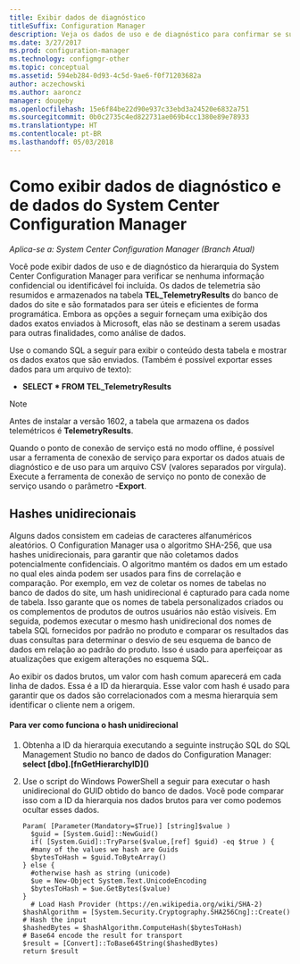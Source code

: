 ```yaml
---
title: Exibir dados de diagnóstico
titleSuffix: Configuration Manager
description: Veja os dados de uso e de diagnóstico para confirmar se sua hierarquia do System Center Configuration Manager não contém nenhuma informação confidencial.
ms.date: 3/27/2017
ms.prod: configuration-manager
ms.technology: configmgr-other
ms.topic: conceptual
ms.assetid: 594eb284-0d93-4c5d-9ae6-f0f71203682a
author: aczechowski
ms.author: aaroncz
manager: dougeby
ms.openlocfilehash: 15e6f84be22d90e937c33ebd3a24520e6832a751
ms.sourcegitcommit: 0b0c2735c4ed822731ae069b4cc1380e89e78933
ms.translationtype: HT
ms.contentlocale: pt-BR
ms.lasthandoff: 05/03/2018
---
```

# <a name="how-to-view-diagnostics-and-usage-data-for-system-center-configuration-manager"></a>Como exibir dados de diagnóstico e de dados do System Center Configuration Manager

*Aplica-se a: System Center Configuration Manager (Branch Atual)*

Você pode exibir dados de uso e de diagnóstico da hierarquia do System Center Configuration Manager para verificar se nenhuma informação confidencial ou identificável foi incluída. Os dados de telemetria são resumidos e armazenados na tabela **TEL_TelemetryResults** do banco de dados do site e são formatados para ser úteis e eficientes de forma programática. Embora as opções a seguir forneçam uma exibição dos dados exatos enviados à Microsoft, elas não se destinam a serem usadas para outras finalidades, como análise de dados.  

Use o comando SQL a seguir para exibir o conteúdo desta tabela e mostrar os dados exatos que são enviados. (Também é possível exportar esses dados para um arquivo de texto):  

-   **SELECT \* FROM TEL_TelemetryResults**  

> [!NOTE]  
>  Antes de instalar a versão 1602, a tabela que armazena os dados telemétricos é **TelemetryResults**.  

Quando o ponto de conexão de serviço está no modo offline, é possível usar a ferramenta de conexão de serviço para exportar os dados atuais de diagnóstico e de uso para um arquivo CSV (valores separados por vírgula). Execute a ferramenta de conexão de serviço no ponto de conexão de serviço usando o parâmetro **-Export**.  

##  <a name="bkmk_hashes"></a> Hashes unidirecionais  
Alguns dados consistem em cadeias de caracteres alfanuméricos aleatórios. O Configuration Manager usa o algoritmo SHA-256, que usa hashes unidirecionais, para garantir que não coletamos dados potencialmente confidenciais. O algoritmo mantém os dados em um estado no qual eles ainda podem ser usados para fins de correlação e comparação. Por exemplo, em vez de coletar os nomes de tabelas no banco de dados do site, um hash unidirecional é capturado para cada nome de tabela. Isso garante que os nomes de tabela personalizados criados ou os complementos de produtos de outros usuários não estão visíveis. Em seguida, podemos executar o mesmo hash unidirecional dos nomes de tabela SQL fornecidos por padrão no produto e comparar os resultados das duas consultas para determinar o desvio de seu esquema de banco de dados em relação ao padrão do produto. Isso é usado para aperfeiçoar as atualizações que exigem alterações no esquema SQL.  

Ao exibir os dados brutos, um valor com hash comum aparecerá em cada linha de dados. Essa é a ID da hierarquia. Esse valor com hash é usado para garantir que os dados são correlacionados com a mesma hierarquia sem identificar o cliente nem a origem.  

#### <a name="to-see-how-the-one-way-hash-works"></a>Para ver como funciona o hash unidirecional  

1.  Obtenha a ID da hierarquia executando a seguinte instrução SQL do SQL Management Studio no banco de dados do Configuration Manager: **select [dbo].[fnGetHierarchyID]\(\)**  

2.  Use o script do Windows PowerShell a seguir para executar o hash unidirecional do GUID obtido do banco de dados. Você pode comparar isso com a ID da hierarquia nos dados brutos para ver como podemos ocultar esses dados.  

    ```  
    Param( [Parameter(Mandatory=$True)] [string]$value )  
      $guid = [System.Guid]::NewGuid()  
      if( [System.Guid]::TryParse($value,[ref] $guid) -eq $true ) {  
      #many of the values we hash are Guids  
      $bytesToHash = $guid.ToByteArray()  
    } else {  
      #otherwise hash as string (unicode)  
      $ue = New-Object System.Text.UnicodeEncoding  
      $bytesToHash = $ue.GetBytes($value)   
    }  
      # Load Hash Provider (https://en.wikipedia.org/wiki/SHA-2)   
    $hashAlgorithm = [System.Security.Cryptography.SHA256Cng]::Create()    
    # Hash the input   
    $hashedBytes = $hashAlgorithm.ComputeHash($bytesToHash)              
    # Base64 encode the result for transport   
    $result = [Convert]::ToBase64String($hashedBytes)    
    return $result   
    ```  
